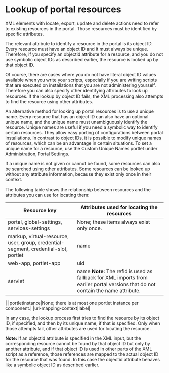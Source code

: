 # Lookup of portal resources

XML elements with locate, export, update and delete actions need to refer to existing resources in the portal. Those resources must be identified by specific attributes.

The relevant attribute to identify a resource in the portal is its object ID. Every resource must have an object ID and it must always be unique. Therefore, if you specify an objectid attribute for a resource, and you do not use symbolic object IDs as described earlier, the resource is looked up by that object ID.

Of course, there are cases where you do not have literal object ID values available when you write your scripts, especially if you are writing scripts that are executed on installations that you are not administering yourself. Therefore you can also specify other identifying attributes to look up resources. If the lookup by object ID fails, the XML processing also attempts to find the resource using other attributes.

An alternative method for looking up portal resources is to use a unique name. Every resource that has an object ID can also have an optional unique name, and the unique name must unambiguously identify the resource. Unique names are useful if you need a symbolic way to identify certain resources. They allow easy porting of configurations between portal installations. In contrast to object IDs, it is possible to modify unique names of resources, which can be an advantage in certain situations. To set a unique name for a resource, use the Custom Unique Names portlet under Administration, Portal Settings.

If a unique name is not given or cannot be found, some resources can also be searched using other attributes. Some resources can be looked up without any attribute information, because they exist only once in their context.

The following table shows the relationship between resources and the attributes you can use for locating them:

|Resource key|Attributes used for locating the resources|
|------------|------------------------------------------|
|portal, global-settings, services-settings|None; these items always exist only once.|
|markup, virtual-resource, user, group, credential-segment, credential-slot, portlet|name|
|web-app, portlet-app|uid|
|servlet|name **Note:** The refid is used as fallback for XML imports from earlier portal versions that do not contain the name attribute.

|
|portletinstance|None; there is at most one portlet instance per component.|
|url-mapping-context|label|

In any case, the lookup process first tries to find the resource by its object ID, if specified, and then by its unique name, if that is specified. Only when those attempts fail, other attributes are used for locating the resource.

**Note:** If an objectid attribute is specified in the XML input, but the corresponding resource cannot be found by that object ID but only by another attribute, and if that object ID is used in other parts of the XML script as a reference, those references are mapped to the actual object ID for the resource that was found. In this case the objectid attribute behaves like a symbolic object ID as described earlier.


